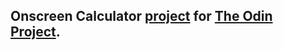 ## Onscreen Calculator [project](http://www.theodinproject.com/javascript-and-jquery/on-screen-calculator?ref=lnav) for [The Odin Project](http://www.theodinproject.com/home).